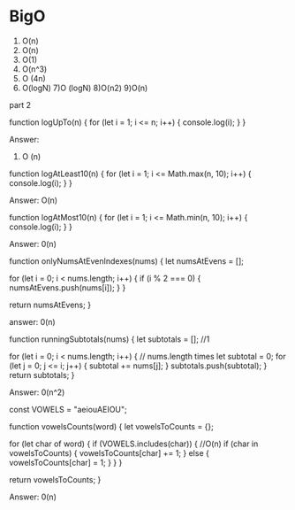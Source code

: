 # BigO

1) O(n)
2) O(n)
3) O(1)
4) O(n^3)
5) O (4n)
6) O(logN)
7)O (logN)
8)O(n2)
9)O(n)



part 2

function logUpTo(n) {
  for (let i = 1; i <= n; i++) {
    console.log(i);
  }
}

Answer:
1) O (n)


function logAtLeast10(n) {
  for (let i = 1; i <= Math.max(n, 10); i++) {
    console.log(i);
  }
}

Answer: O(n)


function logAtMost10(n) {
  for (let i = 1; i <= Math.min(n, 10); i++) {
    console.log(i);
  }
}

Answer: 0(n)

function onlyNumsAtEvenIndexes(nums) {
  let numsAtEvens = [];

  for (let i = 0; i < nums.length; i++) {
    if (i % 2 === 0) {
      numsAtEvens.push(nums[i]);
    }
  }

  return numsAtEvens;
}

answer: 0(n)

function runningSubtotals(nums) {
  let subtotals = []; //1

  for (let i = 0; i < nums.length; i++) { // nums.length times
    let subtotal = 0;
    for (let j = 0; j <= i; j++) {
      subtotal += nums[j];
    }
    subtotals.push(subtotal);
  }
  return subtotals;
}

Answer: 0(n^2)

const VOWELS = "aeiouAEIOU";

function vowelsCounts(word) {
  let vowelsToCounts = {};

  for (let char of word) {
    if (VOWELS.includes(char)) { //O(n)
      if (char in vowelsToCounts) {
        vowelsToCounts[char] += 1;
      } else {
        vowelsToCounts[char] = 1;
      }
    }
  }

  return vowelsToCounts;
}

Answer: 0(n)

